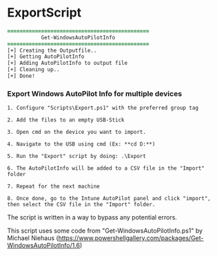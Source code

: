 # ExportScript

```diff
==============================================                                        
           Get-WindowsAutoPilotInfo                           
==============================================                                                  
[+] Creating the Outputfile..                                                                                           
[+] Getting AutoPilotInfo                                                                                               
[+] Adding AutoPilotInfo to output file                                                                                 
[+] Cleaning up..                                                                                                     
[+] Done! 
```



### Export Windows AutoPilot Info for multiple devices

```
1. Configure "Scripts\Export.ps1" with the preferred group tag

2. Add the files to an empty USB-Stick

3. Open cmd on the device you want to import.

4. Navigate to the USB using cmd (Ex: **cd D:**)

5. Run the "Export" script by doing: .\Export

6. The AutoPilotInfo will be added to a CSV file in the "Import" folder

7. Repeat for the next machine

8. Once done, go to the Intune AutoPilot panel and click "import", then select the CSV file in the "Import" folder.
```
The script is written in a way to bypass any potential errors.

This script uses some code from "Get-WindowsAutoPilotInfo.ps1" by Michael Niehaus (https://www.powershellgallery.com/packages/Get-WindowsAutoPilotInfo/1.6)

